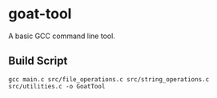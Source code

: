 # goat-tool
A basic GCC command line tool.

## Build Script
    gcc main.c src/file_operations.c src/string_operations.c src/utilities.c -o GoatTool
